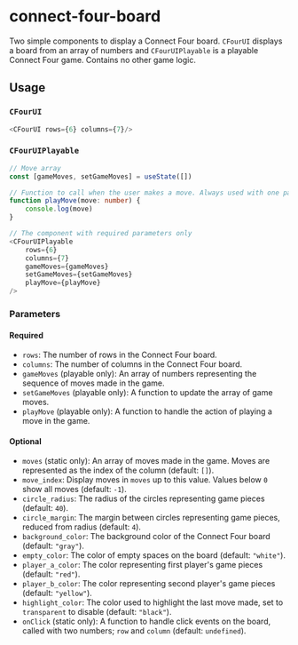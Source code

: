 # connect-four-board

Two simple components to display a Connect Four board. `CFourUI` displays a board from an array of numbers and `CFourUIPlayable` is a playable Connect Four game. Contains no other game logic.

## Usage

### `CFourUI`

```TypeScript
<CFourUI rows={6} columns={7}/>
```

### `CFourUIPlayable`

```TypeScript
// Move array
const [gameMoves, setGameMoves] = useState([])

// Function to call when the user makes a move. Always used with one parameter, the column of the move.
function playMove(move: number) {
    console.log(move)
}

// The component with required parameters only
<CFourUIPlayable
    rows={6}
    columns={7}
    gameMoves={gameMoves}
    setGameMoves={setGameMoves}
    playMove={playMove}
/>
```

### Parameters

#### Required

-   `rows`: The number of rows in the Connect Four board.
-   `columns`: The number of columns in the Connect Four board.
-   `gameMoves` (playable only): An array of numbers representing the sequence of moves made in the game.
-   `setGameMoves` (playable only): A function to update the array of game moves.
-   `playMove` (playable only): A function to handle the action of playing a move in the game.

#### Optional

-   `moves` (static only): An array of moves made in the game. Moves are represented as the index of the column (default: `[]`).
-   `move_index`: Display moves in `moves` up to this value. Values below `0` show all moves (default: `-1`).
-   `circle_radius`: The radius of the circles representing game pieces (default: `40`).
-   `circle_margin`: The margin between circles representing game pieces, reduced from radius (default: `4`).
-   `background_color`: The background color of the Connect Four board (default: `"gray"`).
-   `empty_color`: The color of empty spaces on the board (default: `"white"`).
-   `player_a_color`: The color representing first player's game pieces (default: `"red"`).
-   `player_b_color`: The color representing second player's game pieces (default: `"yellow"`).
-   `highlight_color`: The color used to highlight the last move made, set to `transparent` to disable (default: `"black"`).
-   `onClick` (static only): A function to handle click events on the board, called with two numbers; `row` and `column` (default: `undefined`).